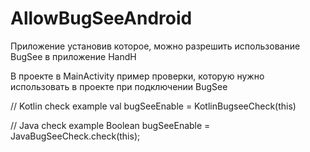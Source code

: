 # AllowBugSeeAndroid
Приложение установив которое, можно разрешить использование BugSee в приложение HandH

В проекте в MainActivity пример проверки, которую нужно использовать в проекте при подключении BugSee

// Kotlin check example
val bugSeeEnable = KotlinBugseeCheck(this)

// Java check example
Boolean bugSeeEnable = JavaBugSeeCheck.check(this);
